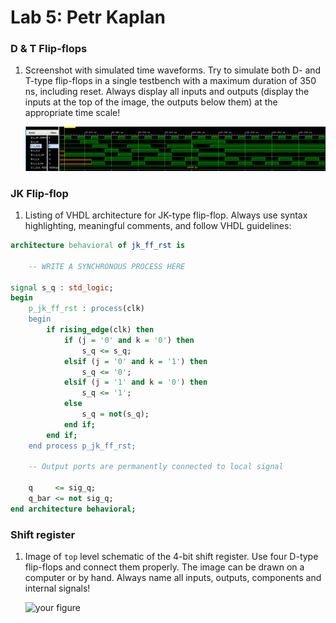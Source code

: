 # Lab 5: Petr Kaplan

### D & T Flip-flops

1. Screenshot with simulated time waveforms. Try to simulate both D- and T-type flip-flops in a single testbench with a maximum duration of 350 ns, including reset. Always display all inputs and outputs (display the inputs at the top of the image, the outputs below them) at the appropriate time scale!

   ![your figure](https://github.com/mannyjl625/digital-electronic-1/blob/main/05-ffs/1.png)

### JK Flip-flop

1. Listing of VHDL architecture for JK-type flip-flop. Always use syntax highlighting, meaningful comments, and follow VHDL guidelines:

```vhdl
architecture behavioral of jk_ff_rst is

    -- WRITE A SYNCHRONOUS PROCESS HERE
    
signal s_q : std_logic;
begin
    p_jk_ff_rst : process(clk)
    begin
        if rising_edge(clk) then
            if (j = '0' and k = '0') then
                s_q <= s_q;
            elsif (j = '0' and k = '1') then
                s_q <= '0';
            elsif (j = '1' and k = '0') then
                s_q <= '1';
            else
                s_q = not(s_q);
            end if;
        end if;
    end process p_jk_ff_rst;
    
    -- Output ports are permanently connected to local signal
    
    q     <= sig_q;
    q_bar <= not sig_q;
end architecture behavioral;
```

### Shift register

1. Image of `top` level schematic of the 4-bit shift register. Use four D-type flip-flops and connect them properly. The image can be drawn on a computer or by hand. Always name all inputs, outputs, components and internal signals!

   ![your figure](https://github.com/mannyjl625/digital-electronic-1/blob/main/05-ffs/shift_register.jpg)
